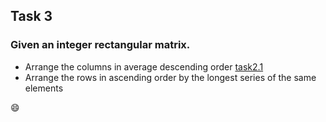 ## Task 3

### Given an integer rectangular matrix.



- Arrange the columns in average descending order  [task2.1](https://github.com/mayweather1993/Java_External_06_03_2018/tree/master/lesson_01/task_03/average_task)
- Arrange the rows in ascending order by the longest series of the same elements 

:smile:


